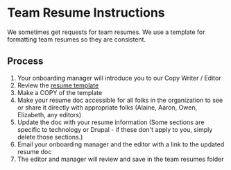 # Team Resume Instructions

We sometimes get requests for team resumes. We use a template for formatting team resumes so they are consistent.

## Process

1.  Your onboarding manager will introduce you to our Copy Writer / Editor
2.  Review the [resume template](https://docs.google.com/document/d/1G1tZAvxAf9bKqzvrNnQwaXbq8rr9Ge6XXEwkllCAfUw/edit)
3.  Make a COPY of the template
4.  Make your resume doc accessible for all folks in the organization to see or share it directly with appropriate folks (Alaine, Aaron, Owen, Elizabeth, any editors)
5.  Update the doc with your resume information (Some sections are specific to technology or Drupal - if these don't apply to you, simply delete those sections.)
6.  Email your onboarding manager and the editor with a link to the updated resume doc
7.  The editor and manager will review and save in the team resumes folder
